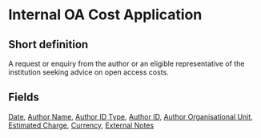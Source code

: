 # Internal OA Cost Application
## Short definition
A request or enquiry from the author or an eligible representative of the institution seeking advice on open access costs.
## Fields
[Date](../Object-Fields/Internal%20OA%20Cost%20Application/Date.md),
[Author Name](../Object-Fields/Internal%20OA%20Cost%20Application/Author%20Name.md),
[Author ID Type](../Object-Fields/Internal%20OA%20Cost%20Application/Author%20ID%20Type.md),
[Author ID](../Object-Fields/Internal%20OA%20Cost%20Application/Author%20ID.md),
[Author Organisational Unit](../Object-Fields/Internal%20OA%20Cost%20Application/Author%20Organisational%20Unit.md),
[Estimated Charge](../Object-Fields/Internal%20OA%20Cost%20Application/Estimated%20Charge.md),
[Currency](../Object-Fields/Internal%20OA%20Cost%20Application/Currency.md),
[External Notes](../Object-Fields/Internal%20OA%20Cost%20Application/External%20Notes.md)
